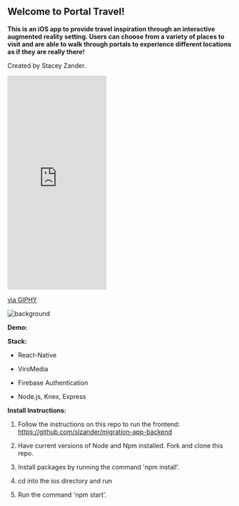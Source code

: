 ## Welcome to Portal Travel!
**This is an iOS app to provide travel inspiration through an interactive augmented reality setting. 
Users can choose from a variety of places to visit and are able to walk through portals to experience different locations as if they are really there!**

Created by Stacey Zander.

<iframe src="https://giphy.com/embed/XHYqOOtGLB2K857Chh" width="222" height="480" frameBorder="0" class="giphy-embed" allowFullScreen></iframe><p><a href="https://giphy.com/gifs/XHYqOOtGLB2K857Chh">via GIPHY</a></p>

![background](/2.png)
  
**Demo:**


**Stack:**

  * React-Native

  * ViroMedia
  
  * Firebase Authentication
    
  * Node.js, Knex, Express

**Install Instructions:**

1. Follow the instructions on this repo to run the frontend: https://github.com/slzander/migration-app-backend 

1. Have current versions of Node and Npm installed. Fork and clone this repo.

2. Install packages by running the command 'npm install'.

3. cd into the ios directory and run 

4. Run the command 'npm start'.
